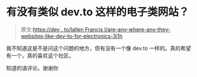 # 有没有类似 dev.to 这样的电子类网站？

> 原文:[https://dev . to/lallen Francis l/are-any-where-any-they-websites-like-dev-to-for-electronics-3j1h](https://dev.to/lallenfrancisl/are-there-any-websites-like-dev-to-for-electronics-3j1h)

我不知道这是不是问这个问题的地方，但有没有一个像 dev.to 一样的。真的希望有一个，真的喜欢这个社区。

知道的请评论。谢谢你